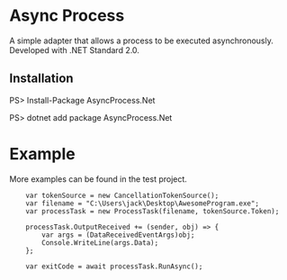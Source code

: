 # Async Process

A simple adapter that allows a process to be executed asynchronously. Developed with .NET Standard 2.0.

## Installation
   
   PS> Install-Package AsyncProcess.Net 

   PS> dotnet add package AsyncProcess.Net

# Example

More examples can be found in the test project. 

```CSharp
    var tokenSource = new CancellationTokenSource();
    var filename = "C:\Users\jack\Desktop\AwesomeProgram.exe";
    var processTask = new ProcessTask(filename, tokenSource.Token);

    processTask.OutputReceived += (sender, obj) => {
        var args = (DataReceivedEventArgs)obj;
        Console.WriteLine(args.Data);
    };
    
    var exitCode = await processTask.RunAsync();
```




